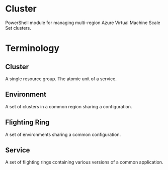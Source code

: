 # Cluster
PowerShell module for managing multi-region Azure Virtual Machine Scale Set clusters.


# Terminology

## Cluster
A single resource group.  The atomic unit of a service.

## Environment
A set of clusters in a common region sharing a configuration.

## Flighting Ring
A set of environments sharing a common configuration.

## Service 
A set of flighting rings containing various versions of a common application.


